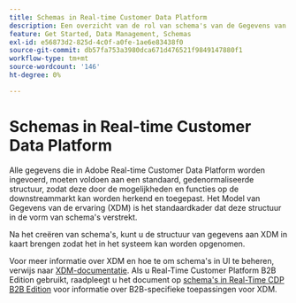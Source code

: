 ```yaml
---
title: Schemas in Real-time Customer Data Platform
description: Een overzicht van de rol van schema's van de Gegevens van de Ervaring (XDM) in Adobe Real-time Customer Data Platform.
feature: Get Started, Data Management, Schemas
exl-id: e56873d2-825d-4c0f-a0fe-1ae6e83438f0
source-git-commit: db57fa753a3980dca671d476521f9849147880f1
workflow-type: tm+mt
source-wordcount: '146'
ht-degree: 0%

---
```


# Schemas in Real-time Customer Data Platform

Alle gegevens die in Adobe Real-time Customer Data Platform worden ingevoerd, moeten voldoen aan een standaard, gedenormaliseerde structuur, zodat deze door de mogelijkheden en functies op de downstreammarkt kan worden herkend en toegepast. Het Model van Gegevens van de ervaring (XDM) is het standaardkader dat deze structuur in de vorm van schema&#39;s verstrekt.

Na het creëren van schema&#39;s, kunt u de structuur van gegevens aan XDM in kaart brengen zodat het in het systeem kan worden opgenomen.

Voor meer informatie over XDM en hoe te om schema&#39;s in UI te beheren, verwijs naar [XDM-documentatie](../../xdm/home.md). Als u Real-Time Customer Platform B2B Edition gebruikt, raadpleegt u het document op [schema&#39;s in Real-Time CDP B2B Edition](./b2b.md) voor informatie over B2B-specifieke toepassingen voor XDM.
